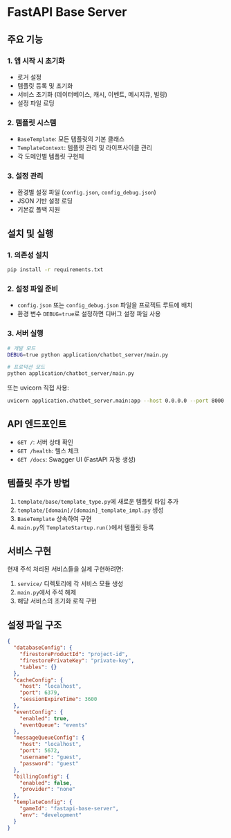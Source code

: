 # FastAPI Base Server

## 주요 기능

### 1. 앱 시작 시 초기화
- 로거 설정
- 템플릿 등록 및 초기화
- 서비스 초기화 (데이터베이스, 캐시, 이벤트, 메시지큐, 빌링)
- 설정 파일 로딩

### 2. 템플릿 시스템
- `BaseTemplate`: 모든 템플릿의 기본 클래스
- `TemplateContext`: 템플릿 관리 및 라이프사이클 관리
- 각 도메인별 템플릿 구현체

### 3. 설정 관리
- 환경별 설정 파일 (`config.json`, `config_debug.json`)
- JSON 기반 설정 로딩
- 기본값 폴백 지원

## 설치 및 실행

### 1. 의존성 설치
```bash
pip install -r requirements.txt
```

### 2. 설정 파일 준비
- `config.json` 또는 `config_debug.json` 파일을 프로젝트 루트에 배치
- 환경 변수 `DEBUG=true`로 설정하면 디버그 설정 파일 사용

### 3. 서버 실행
```bash
# 개발 모드
DEBUG=true python application/chatbot_server/main.py

# 프로덕션 모드
python application/chatbot_server/main.py
```

또는 uvicorn 직접 사용:
```bash
uvicorn application.chatbot_server.main:app --host 0.0.0.0 --port 8000 --reload
```

## API 엔드포인트

- `GET /`: 서버 상태 확인
- `GET /health`: 헬스 체크
- `GET /docs`: Swagger UI (FastAPI 자동 생성)

## 템플릿 추가 방법

1. `template/base/template_type.py`에 새로운 템플릿 타입 추가
2. `template/[domain]/[domain]_template_impl.py` 생성
3. `BaseTemplate` 상속하여 구현
4. `main.py`의 `TemplateStartup.run()`에서 템플릿 등록

## 서비스 구현

현재 주석 처리된 서비스들을 실제 구현하려면:

1. `service/` 디렉토리에 각 서비스 모듈 생성
2. `main.py`에서 주석 해제
3. 해당 서비스의 초기화 로직 구현

## 설정 파일 구조

```json
{
  "databaseConfig": {
    "firestoreProductId": "project-id",
    "firestorePrivateKey": "private-key",
    "tables": {}
  },
  "cacheConfig": {
    "host": "localhost",
    "port": 6379,
    "sessionExpireTime": 3600
  },
  "eventConfig": {
    "enabled": true,
    "eventQueue": "events"
  },
  "messageQueueConfig": {
    "host": "localhost",
    "port": 5672,
    "username": "guest",
    "password": "guest"
  },
  "billingConfig": {
    "enabled": false,
    "provider": "none"
  },
  "templateConfig": {
    "gameId": "fastapi-base-server",
    "env": "development"
  }
}
``` 
